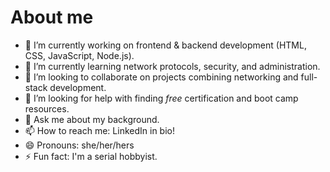 # About me



- 🔭 I’m currently working on frontend & backend development (HTML, CSS, JavaScript, Node.js).
- 🌱 I’m currently learning network protocols, security, and administration.
- 👯 I’m looking to collaborate on projects combining networking and full-stack development.
- 🤔 I’m looking for help with finding _free_ certification and boot camp resources.
- 💬 Ask me about my background.
- 📫 How to reach me: LinkedIn in bio!
- 😄 Pronouns: she/her/hers
- ⚡ Fun fact: I'm a serial hobbyist. 

